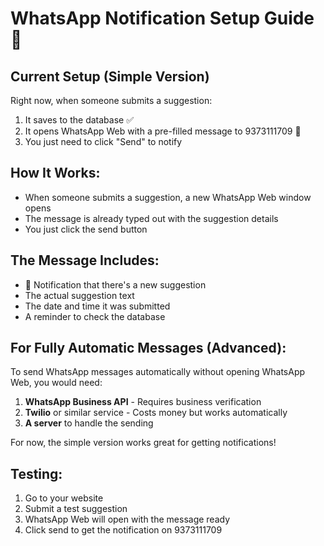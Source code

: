 # WhatsApp Notification Setup Guide 📱

## Current Setup (Simple Version)
Right now, when someone submits a suggestion:
1. It saves to the database ✅
2. It opens WhatsApp Web with a pre-filled message to 9373111709 📱
3. You just need to click "Send" to notify

## How It Works:
- When someone submits a suggestion, a new WhatsApp Web window opens
- The message is already typed out with the suggestion details
- You just click the send button

## The Message Includes:
- 🔔 Notification that there's a new suggestion
- The actual suggestion text
- The date and time it was submitted
- A reminder to check the database

## For Fully Automatic Messages (Advanced):
To send WhatsApp messages automatically without opening WhatsApp Web, you would need:

1. **WhatsApp Business API** - Requires business verification
2. **Twilio** or similar service - Costs money but works automatically
3. **A server** to handle the sending

For now, the simple version works great for getting notifications!

## Testing:
1. Go to your website
2. Submit a test suggestion
3. WhatsApp Web will open with the message ready
4. Click send to get the notification on 9373111709 